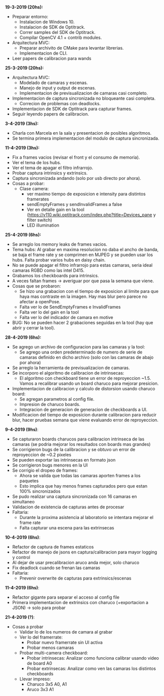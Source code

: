 __19-3-2019 (20hs):__
- Preparar entorno:
	- Instalacion de Windows 10.
	- Instalacion de SDK de Optitrack.
	- Correr samples del SDK de Optitrack.
	- Compilar OpenCV 4.1 + contrib modules.
- Arquitectura MVC:
	- Preparar archivito de CMake para levantar librerias.
	- Implementacion de CLI.
- Leer papers de calibracion para wands

__25-3-2019 (20hs):__
- Arquitectura MVC:
	- Modelado de camaras y escenas.
	- Manejo de input y output de escenas.
	- Implementacion de previsualizacion de camaras casi completo.
- Implementacion de captura sincronizada no bloqueante casi completa.
	- Correcion de problemas con deadlocks.
- Implementacion de SDK de Optitrack para capturar frames.
- Seguir leyendo papers de calibracion.

__3-4-2019 (3hs):__
- Charla con Marcela en la sala y presentacion de posibles algoritmos.
- Se termina primera implementacion del modulo de captura sincronizada.

__11-4-2019 (3hs):__
- Fix a frames vacios (revisar el front y el consumo de memoria).
- Ver el tema de los hubs.
- Ver el tema de apagar el filtro infrarrojo.
- Probar captura intrinsics y extrinsics.
- Captura sincronizada andando (solo por usb directo por ahora).
- Cosas a probar:
	- Clase camera:
		- ver maximo tiempo de exposicion e intensity para distintos framerates
		- sendEmptyFrames y sendInvalidFrames a false
		- Ver en detalle gain en la tool (https://v110.wiki.optitrack.com/index.php?title=Devices_pane y filter switch)
		- LED illumination

__25-4-2019 (6hs):__
- Se arreglo los memory leaks de frames vacios.
- Tema hubs: Al grabar en maxima resolucion no daba el ancho de banda, se baja el frame rate y se comprimen en MJPEG y se pueden usar los hubs. Falta probar varios hubs en daisy chain.
- No se puede apagar el filtro infrarrojo para estas camaras, seria ideal camaras RGBD como las intel D415.
- Grabamos los checkboards para intrinsics. 
- A veces faltan frames -> averiguar por que pasa la semana que viene.
- Cosas que se probaron:
	- Se hizo una grabacion con el tiempo de exposicion al limite para que haya mas contraste en la imagen. Hay mas blur pero parece no afectar a openPose.
	- Falta ver lo de SendEmptyFrames e InvalidFrames
	- Falta ver lo del gain en la tool
	- Falta ver lo del indicador de camara en motive
- BUG: No se pueden hacer 2 grabaciones seguidas en la tool (hay que abrir y cerrar la tool).

__28-4-2019 (6hs):__
- Se agrego un archivo de configuracion para las camaras y la tool:
	- Se agrego una orden predeterminado de numero de serie de camaras definido en dicho archivo (solo con las camaras de abajo por ahora)
- Se arreglo la herramienta de previsualizacion de camaras.
- Se incorporo el algoritmo de calibracion de intrinsecas:
	- El algoritmo con checkboard tiene un error de reproyeccion ~1.5. Vamos a recalibrar usando un board charuco para mejorar presicion.
- Implementacion de calibracion y calculo de distorsion usando charuco board:
	- Se agregan parametros al config file.
	- Impresion de charuco boards.
	- Integracion de generacion de generacion de checkboards a UI.
- Modificacion del tiempo de exposicion durante calibracion para reducir blur, hacer pruebas semana que viene evaluando error de reproyeccion.

__9-4-2019 (9hs)__:
- Se capturaron boards charucos para calibracion intrinseca de las camaras (se podria mejorar los resultados con boards mas grandes)
- Se corrigieron bugs de la calibracion y se obtuvo un error de reproyeccion de ~0.2 pixeles
- Se pueden exportar las intrinsecas en formato json
- Se corrigieron bugs menores en la UI
- Se corrigio el dropeo de frames:
	- Ahora se valida que todas las camaras aporten frames a los paquetes
	- Esto implica que hay menos frames capturados pero que estan 100% sincronizados 
- Se pudo realizar una captura sincronizada con 16 camaras en simultaneo
- Validacion de existencia de capturas antes de procesar
- Faltaria:
	- Durante la proxima asistencia al laboratorio se intentara mejorar el frame rate
	- Falta capturar una escena para las extrinsecas

__10-4-2019 (6hs)__:
- Refactor de captura de frames estaticos
- Refactor de manejo de jsons en captura/calibracion para mayor logging y control
- Al dejar de usar precalibracion aruco anda mejor, solo charuco
- Fix deadlock cuando se frenan las camaras
- Faltaria:
	- Prevenir overwrite de capturas para extrinsics/escenas

__11-4-2019 (6hs)__:
- Refactor gigante para separar el acceso al config file
- Primera implementacion de extrinsics con charuco (+exportacion a JSON) -> solo para probar

__21-4-2019 (?)__:
- Cosas a probar
	- Validar lo de los numeros de camara al grabar
	- Ver lo del framerrate:
		- Probar nuevo framerrate sin UI activa
		- Probar menos camaras
	- Probar multi-camera checkboard:
		- Probar intrinsecas: Analizar como funciona calibrar usando video de board A0
		- Probar extrinsecas: Analizar como ven las camaras los distintos checkboards
	- Llevar impreso:
		- Charuco 3x5 A0, A1
		- Aruco 3x3 A1
